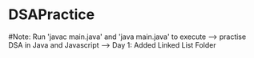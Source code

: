 # DSAPractice
#Note: Run 'javac main.java' and 'java main.java' to execute
--> practise DSA in Java and Javascript
--> Day 1: Added Linked List Folder
